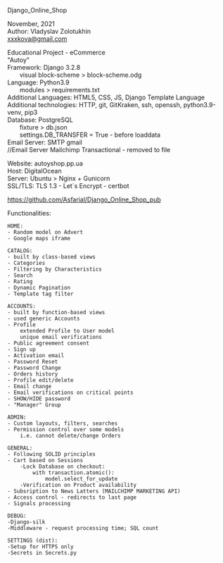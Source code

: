 Django_Online_Shop

November, 2021<br>
Author: Vladyslav Zolotukhin <br>
xxxkova@gmail.com<br>

Educational Project - eCommerce <br>
"Autoy"<br>
Framework: Django 3.2.8 <br>
            &emsp;&emsp;visual block-scheme > block-scheme.odg <br>
Language: Python3.9 <br>
            &emsp;&emsp;modules > requirements.txt <br>
Additional Languages: HTML5, CSS, JS, Django Template Language <br>
Additional technologies: HTTP, git, GitKraken, ssh, openssh, python3.9-venv, pip3 <br>
Database: PostgreSQL <br>
            &emsp;&emsp;fixture > db.json <br>
            &emsp;&emsp;settings.DB_TRANSFER = True - before loaddata <br>
Email Server: SMTP gmail <br>
//Email Server Mailchimp Transactional - removed to file <br>

Website: autoyshop.pp.ua <br>
Host: DigitalOcean <br>
Server: Ubuntu > Nginx + Gunicorn <br>
SSL/TLS: TLS 1.3 - Let`s Encrypt - certbot <br>

https://github.com/Asfarial/Django_Online_Shop_pub


Functionalities:
    
    HOME:
    - Random model on Advert
    - Google maps iframe
    
    CATALOG:
    - built by class-based views
    - Categories
    - Filtering by Characteristics
    - Search
    - Rating
    - Dynamic Pagination
    - Template tag filter
    
    ACCOUNTS:
    - built by function-based views
    - used generic Accounts
    - Profile
        extended Profile to User model
        unique email verifications
    - Public agreement consent
    - Sign up
    - Activation email
    - Password Reset
    - Password Change
    - Orders history
    - Profile edit/delete
    - Email change
    - Email verifications on critical points
    - SHOW/HIDE password
    - "Manager" Group
    
    ADMIN:
    - Custom layouts, filters, searches
    - Permission control over some models
        i.e. cannot delete/change Orders
    
    GENERAL:
    - Following SOLID principles
    - Cart based on Sessions
        -Lock Database on checkout:
            with transaction.atomic():
                model.select_for_update
        -Verification on Product availability
    - Subsription to News Latters (MAILCHIMP MARKETING API)
    - Access control - redirects to last page
    - Signals processing
    
    DEBUG:
    -Django-silk
    -Middleware - request processing time; SQL count
    
    SETTINGS (dist):
    -Setup for HTTPS only
    -Secrets in Secrets.py



